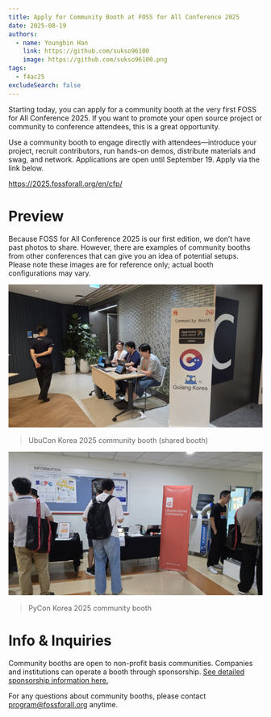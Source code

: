 ```yaml
---
title: Apply for Community Booth at FOSS for All Conference 2025
date: 2025-08-19
authors:
  - name: Youngbin Han
    link: https://github.com/sukso96100
    image: https://github.com/sukso96100.png
tags:
  - f4ac25
excludeSearch: false
---
```


Starting today, you can apply for a community booth at the very first FOSS for All Conference 2025.
If you want to promote your open source project or community to conference attendees, this is a great opportunity.

Use a community booth to engage directly with attendees—introduce your project, recruit contributors, run hands-on demos, distribute materials and swag, and network.
Applications are open until September 19. Apply via the link below.

https://2025.fossforall.org/en/cfp/

# Preview
Because FOSS for All Conference 2025 is our first edition, we don’t have past photos to share.
However, there are examples of community booths from other conferences that can give you an idea of potential setups.
Please note these images are for reference only; actual booth configurations may vary.

![UbuCon Korea 2025 Community Booth (Shared Booth)](./20250810_100331.jpg)
> UbuCon Korea 2025 community booth (shared booth)

![PyCon Korea 2025 Community Booth](./20250816_115217.jpg)
> PyCon Korea 2025 community booth

# Info & Inquiries

Community booths are open to non-profit basis communities. Companies and institutions can operate a booth through sponsorship. [See detailed sponsorship information here.](https://2025.fossforall.org/en/become-a-sponsor/)

For any questions about community booths, please contact program@fossforall.org anytime.
